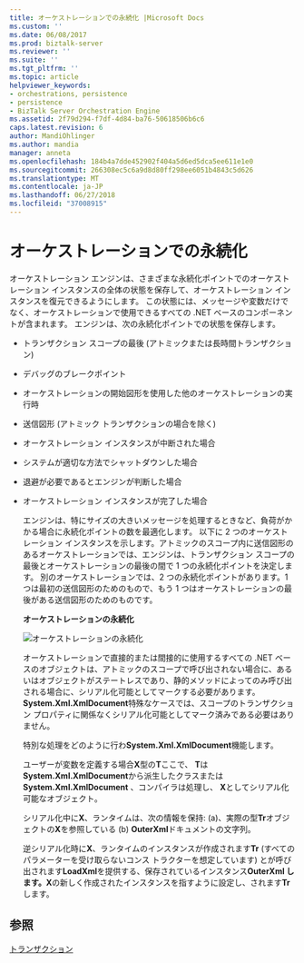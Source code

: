 ```yaml
---
title: オーケストレーションでの永続化 |Microsoft Docs
ms.custom: ''
ms.date: 06/08/2017
ms.prod: biztalk-server
ms.reviewer: ''
ms.suite: ''
ms.tgt_pltfrm: ''
ms.topic: article
helpviewer_keywords:
- orchestrations, persistence
- persistence
- BizTalk Server Orchestration Engine
ms.assetid: 2f79d294-f7df-4d84-ba76-50618506b6c6
caps.latest.revision: 6
author: MandiOhlinger
ms.author: mandia
manager: anneta
ms.openlocfilehash: 184b4a7dde452902f404a5d6ed5dca5ee611e1e0
ms.sourcegitcommit: 266308ec5c6a9d8d80ff298ee6051b4843c5d626
ms.translationtype: MT
ms.contentlocale: ja-JP
ms.lasthandoff: 06/27/2018
ms.locfileid: "37008915"
---
```

# <a name="persistence-in-orchestrations"></a>オーケストレーションでの永続化
オーケストレーション エンジンは、さまざまな永続化ポイントでのオーケストレーション インスタンスの全体の状態を保存して、オーケストレーション インスタンスを復元できるようにします。 この状態には、メッセージや変数だけでなく、オーケストレーションで使用できるすべての .NET ベースのコンポーネントが含まれます。 エンジンは、次の永続化ポイントでの状態を保存します。  
  
- トランザクション スコープの最後 (アトミックまたは長時間トランザクション)  
  
- デバッグのブレークポイント  
  
- オーケストレーションの開始図形を使用した他のオーケストレーションの実行時  
  
- 送信図形 (アトミック トランザクションの場合を除く)  
  
- オーケストレーション インスタンスが中断された場合  
  
- システムが適切な方法でシャットダウンした場合  
  
- 退避が必要であるとエンジンが判断した場合  
  
- オーケストレーション インスタンスが完了した場合  
  
  エンジンは、特にサイズの大きいメッセージを処理するときなど、負荷がかかる場合に永続化ポイントの数を最適化します。 以下に 2 つのオーケストレーション インスタンスを示します。アトミックのスコープ内に送信図形のあるオーケストレーションでは、エンジンは、トランザクション スコープの最後とオーケストレーションの最後の間で 1 つの永続化ポイントを決定します。 別のオーケストレーションでは、2 つの永続化ポイントがあります。1 つは最初の送信図形のためのもので、もう 1 つはオーケストレーションの最後がある送信図形のためのものです。  
  
  **オーケストレーションの永続化**  
  
  ![オーケストレーションの永続化](../core/media/bts-trans-orch-fig2.gif "BTS_Trans_Orch_Fig2")  
  
  オーケストレーションで直接的または間接的に使用するすべての .NET ベースのオブジェクトは、アトミックのスコープで呼び出されない場合に、あるいはオブジェクトがステートレスであり、静的メソッドによってのみ呼び出される場合に、シリアル化可能としてマークする必要があります。 **System.Xml.XmlDocument**特殊なケースでは、スコープのトランザクション プロパティに関係なくシリアル化可能としてマーク済みである必要はありません。  
  
  特別な処理をどのように行わ**System.Xml.XmlDocument**機能します。  
  
  ユーザーが変数を定義する場合**X**型の**T**ここで、 **T**は**System.Xml.XmlDocument**から派生したクラスまたは**System.Xml.XmlDocument** 、コンパイラは処理し、 **X**としてシリアル化可能なオブジェクト。  
  
  シリアル化中に**X**、ランタイムは、次の情報を保持: (a)、実際の型**Tr**オブジェクトの**X**を参照している (b) **OuterXml**ドキュメントの文字列。  
  
  逆シリアル化時に**X**、ランタイムのインスタンスが作成されます**Tr** (すべてのパラメーターを受け取らないコンス トラクターを想定しています) とが呼び出されます**LoadXml**を提供する、保存されているインスタンス**OuterXml します。X**の新しく作成されたインスタンスを指すように設定し、されます**Tr**します。  
  
## <a name="see-also"></a>参照  
 [トランザクション](../core/transactions.md)